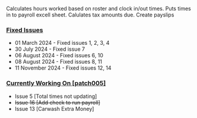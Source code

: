 Calculates hours worked based on roster and clock in/out times. 
Puts times in to payroll excell sheet.
Calulates tax amounts due.
Create payslips

### <ins>Fixed Issues</ins>

- 01 March 2024       - Fixed issues 1, 2, 3, 4
- 30 July 2024        - Fixed issue 7
- 06 August 2024      - Fixed issues 6, 10
- 08 August 2024      - Fixed issues 8, 11
- 11 November 2024    - Fixed issues 12, 14

### <ins>Currently Working On [patch005]</ins>

- Issue 5 [Total times not updating]
- ~~Issue 16 [Add check to run payroll]~~
- Issue 13 [Carwash Extra Money]
